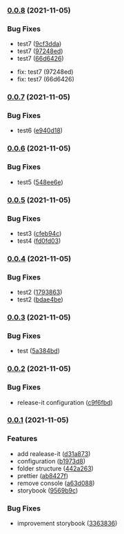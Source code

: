 ### [0.0.8](https://github.com/jonsoku2/nextjs-starter-v12/compare/v0.0.7...v0.0.8) (2021-11-05)


### Bug Fixes

* test7 ([9cf3dda](https://github.com/jonsoku2/nextjs-starter-v12/commit/9cf3dda9a29e4724fdf2486c1e6026a7846cfc03))
* test7 ([97248ed](https://github.com/jonsoku2/nextjs-starter-v12/commit/97248ed94c9f4a551aefb156e9e5c0e63cef11e9))
* test7 ([66d6426](https://github.com/jonsoku2/nextjs-starter-v12/commit/66d6426f8fc0950f8edf4bfb5dcadddf445d27ce))

- fix: test7 (97248ed)
- fix: test7 (66d6426)

### [0.0.7](https://github.com/jonsoku2/nextjs-starter-v12/compare/v0.0.6...v0.0.7) (2021-11-05)

### Bug Fixes

- test6 ([e940d18](https://github.com/jonsoku2/nextjs-starter-v12/commit/e940d18f469c15cb42e4557db200b30f90bf3e8a))

### [0.0.6](https://github.com/jonsoku2/nextjs-starter-v12/compare/v0.0.5...v0.0.6) (2021-11-05)

### Bug Fixes

- test5 ([548ee6e](https://github.com/jonsoku2/nextjs-starter-v12/commit/548ee6ea581a03cf507b48d477f9ff81208c57aa))

### [0.0.5](https://github.com/jonsoku2/nextjs-starter-v12/compare/v0.0.4...v0.0.5) (2021-11-05)

### Bug Fixes

- test3 ([cfeb94c](https://github.com/jonsoku2/nextjs-starter-v12/commit/cfeb94c3523beb3ac729abd7e24b303622215d56))
- test4 ([fd0fd03](https://github.com/jonsoku2/nextjs-starter-v12/commit/fd0fd0334b4423baf79ece945778d60376e43605))

### [0.0.4](https://github.com/jonsoku2/nextjs-starter-v12/compare/v0.0.3...v0.0.4) (2021-11-05)

### Bug Fixes

- test2 ([1793863](https://github.com/jonsoku2/nextjs-starter-v12/commit/17938630e078936197ac9b36ce4c135d57f44f10))
- test2 ([bdae4be](https://github.com/jonsoku2/nextjs-starter-v12/commit/bdae4be839e05666d3e056a8e5e7e3d60fabe0b5))

### [0.0.3](https://github.com/jonsoku2/nextjs-starter-v12/compare/v0.0.2...v0.0.3) (2021-11-05)

### Bug Fixes

- test ([5a384bd](https://github.com/jonsoku2/nextjs-starter-v12/commit/5a384bdbeaa92f06b434d3eb62134fa4377e7c92))

### [0.0.2](https://github.com/jonsoku2/nextjs-starter-v12/compare/0.0.1...v0.0.2) (2021-11-05)

### Bug Fixes

- release-it configuration ([c9f6fbd](https://github.com/jonsoku2/nextjs-starter-v12/commit/c9f6fbdecd8b562457ae5261a7579f2e63f05a7c))

### [0.0.1](https://github.com/jonsoku2/nextjs-starter-v12/compare/b1973d8f210be90b35c32768c88d8f35e8b33333...0.0.1) (2021-11-05)

### Features

- add realease-it ([d31a873](https://github.com/jonsoku2/nextjs-starter-v12/commit/d31a873f7c8db2806ba007406c77076a16028680))
- configuration ([b1973d8](https://github.com/jonsoku2/nextjs-starter-v12/commit/b1973d8f210be90b35c32768c88d8f35e8b33333))
- folder structure ([442a263](https://github.com/jonsoku2/nextjs-starter-v12/commit/442a2637f4129128e4f4516d5baca1a11ff52f81))
- prettier ([ab8427f](https://github.com/jonsoku2/nextjs-starter-v12/commit/ab8427fe8acf103735ba0adc3dec3bf625bcb327))
- remove console ([a63d088](https://github.com/jonsoku2/nextjs-starter-v12/commit/a63d0888ee151cf9b5d9f8627be5319c05053fa4))
- storybook ([9569b9c](https://github.com/jonsoku2/nextjs-starter-v12/commit/9569b9c95b46c8cdefb463e0f67ad8c33961b04f))

### Bug Fixes

- improvement storybook ([3363836](https://github.com/jonsoku2/nextjs-starter-v12/commit/3363836da99b74a2010583097536dbe50b421079))
